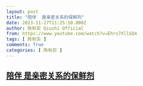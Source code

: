 ```yaml
---
layout: post
title: "陪伴  是亲密关系的保鲜剂"
date: 2023-11-27T11:25:10.000Z
author: 陈秋实 Qiushi Official
from: https://www.youtube.com/watch?v=Ehrs7XllSQ4
tags: [ 陈秋实 ]
comments: True
categories: [ 陈秋实 ]
---
```

<!--1701084310000-->
[陪伴  是亲密关系的保鲜剂](https://www.youtube.com/watch?v=Ehrs7XllSQ4)
------

<div>

</div>
